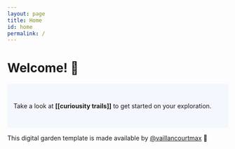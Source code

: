 ```yaml
---
layout: page
title: Home
id: home
permalink: /
---
```


# Welcome! 🌱

<p style="padding: 3em 1em; background: #f5f7ff; border-radius: 4px;">
  Take a look at <span style="font-weight: bold">[[curiousity trails]]</span> to get started on your exploration.
</p>

This digital garden template is made available by [@vaillancourtmax](https://twitter.com/vaillancourtmax) 🙌

<style>
  .wrapper {
    max-width: 46em;
  }
</style>
